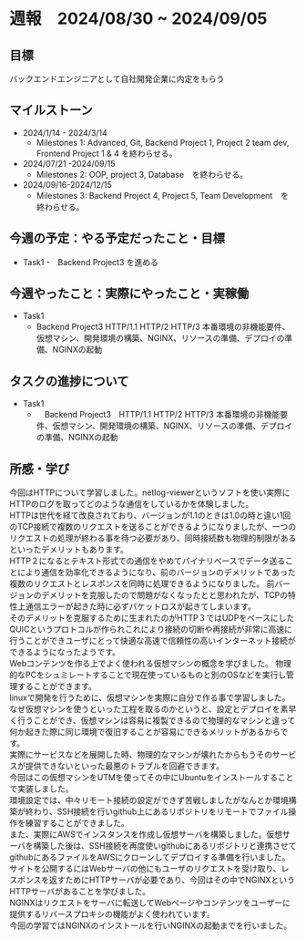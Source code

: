 # 週報　2024/08/30 ~ 2024/09/05
## 目標   
バックエンドエンジニアとして自社開発企業に内定をもらう

## マイルストーン
- 2024/1/14 - 2024/3/14
  - Milestones 1: Advanced, Git, Backend Project 1, Project 2 team dev, Frontend Project 1 & 4 を終わらせる。
- 2024/07/21 -2024/09/15
  - Milestones 2: OOP, project 3, Database　を終わらせる。
- 2024/09/16-2024/12/15
  - Milestones 3: Backend Project 4, Project 5, Team Development　を終わらせる。
   
## 今週の予定：やる予定だったこと・目標
  - Task1
    -　Backend Project3 を進める
    
## 今週やったこと：実際にやったこと・実稼働
- Task1
  -  Backend Project3 HTTP/1.1 HTTP/2 HTTP/3 本番環境の非機能要件、仮想マシン、開発環境の構築、NGINX、リソースの準備、デプロイの準備、NGINXの起動
## タスクの進捗について
- Task1
  - 　Backend Project3　HTTP/1.1 HTTP/2 HTTP/3 本番環境の非機能要件、仮想マシン、開発環境の構築、NGINX、リソースの準備、デプロイの準備、NGINXの起動

## 所感・学び
今回はHTTPについて学習しました。netlog-viewerというソフトを使い実際にHTTPのログを取ってどのような通信をしているかを体験しました。  
HTTPは世代を経て改良されており、バージョンが1.1のときは1.0の時と違い1回のTCP接続で複数のリクエストを送ることができるようになりましたが、一つのリクエストの処理が終わる事を待つ必要があり、同時接続数も物理的制限があるといったデメリットもあります。  
HTTP２になるとテキスト形式での通信をやめてバイナリベースでデータ送ることにより通信を効率化できるようになり、前のバージョンのデメリットであった複数のリクエストとレスポンスを同時に処理できるようになりました。
前バージョンのデメリットを克服したので問題がなくなったとと思われたが、TCPの特性上通信エラーが起きた時に必ずパケットロスが起きてしまいます。  
そのデメリットを克服するために生まれたのがHTTP３ではUDPをベースにしたQUICというプロトコルが作られこれにより接続の切断や再接続が非常に高速に行うことができユーザにとって快適な高速で信頼性の高いインターネット接続ができるようになったようです。  
Webコンテンツを作る上でよく使われる仮想マシンの概念を学びました。
物理的なPCをシュミレートすることで現在使っているものと別のOSなどを実行し管理することができます。  
linuxで開発を行うために、仮想マシンを実際に自分で作る事で学習しました。  
なぜ仮想マシンを使うといった工程を取るのかというと、設定とデプロイを素早く行うことができ、仮想マシンは容易に複製できるので物理的なマシンと違って何か起きた際に同じ環境で復旧することが容易にできるメリットがあるからです。  
実際にサービスなどを展開した時、物理的なマシンが壊れたからもうそのサービスが提供できないといった最悪のトラブルを回避できます。  
今回はこの仮想マシンをUTMを使ってその中にUbuntuをインストールすることで実装しました。  
環境設定では、中々リモート接続の設定ができず苦戦しましたがなんとか環境構築が終わり、SSH接続を行いgithub上にあるリポジトリをリモートでファイル操作を練習することができました。  
また、実際にAWSでインスタンスを作成し仮想サーバを構築しました。仮想サーバを構築した後は、SSH接続を再度使いgithubにあるリポジトリと連携させてgithubにあるファイルをAWSにクローンしてデプロイする準備を行いました。  
サイトを公開するにはWebサーバの他にもユーザのリクエストを受け取り、レスポンスを返すためにHTTPサーバが必要であり、今回はその中でNGINXというHTTPサーバがあることを学びました。  
NGINXはリクエストをサーバに転送してWebページやコンテンツをユーザーに提供するリバースプロキシの機能がよく使われています。    
今回の学習ではNGINXのインストールを行いNGINXの起動までを行いました。
